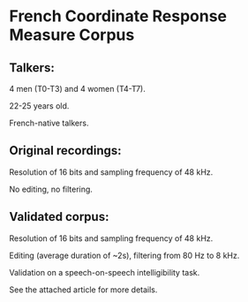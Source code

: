 # French Coordinate Response Measure Corpus
Talkers:
--------
4 men (T0-T3) and 4 women (T4-T7).

22-25 years old.

French-native talkers.

Original recordings:
--------------------
Resolution of 16 bits and sampling frequency of 48 kHz.

No editing, no filtering.

Validated corpus:
-----------------
Resolution of 16 bits and sampling frequency of 48 kHz.

Editing (average duration of ~2s), filtering from 80 Hz to 8 kHz.

Validation on a speech-on-speech intelligibility task.

See the attached article for more details.
